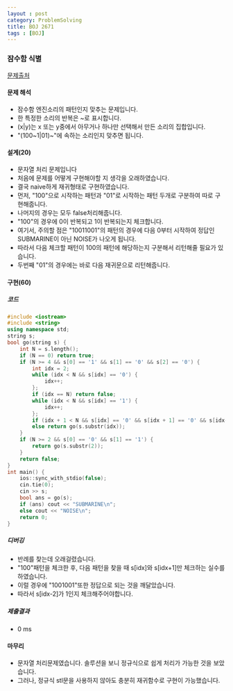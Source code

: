 ```yaml
---
layout : post
category: ProblemSolving
title: BOJ 2671
tags : [BOJ]
---
```

### 잠수함 식별

[문제출처](https://www.acmicpc.net/problem/2671)

#### 문제 해석
  
- 잠수함 엔진소리의 패턴인지 맞추는 문제입니다.
- 한 특정한 소리의 반복은 ~로 표시합니다.
- (x|y)는 x 또는 y중에서 아무거나 하나만 선택해서 만든 소리의 집합입니다.
- "(100\~1|01)\~"에 속하는 소리인지 맞추면 됩니다.

#### 설계(20)

- 문자열 처리 문제입니다
- 처음에 문제를 어떻게 구현해야할 지 생각을 오래하였습니다.
- 결국 naive하게 재귀형태로 구현하였습니다.
- 먼저, "100"으로 시작하는 패턴과 "01"로 시작하는 패턴 두개로 구분하여 따로 구현해줍니다.
- 나머지의 경우는 모두 false처리해줍니다.
- "100"의 경우에 0이 반복되고 1이 반복되는지 체크합니다.
- 여기서, 주의할 점은 "10011001"의 패턴의 경우에 다음 0부터 시작하여 정답인 SUBMARINE이 아닌 NOISE가 나오게 됩니다.
- 따라서 다음 체크할 패턴이 100의 패턴에 해당하는지 구분해서 리턴해줄 필요가 있습니다.
- 두번째 "01"의 경우에는 바로 다음 재귀문으로 리턴해줍니다.

#### 구현(60)

##### 코드

```cpp
#include <iostream>
#include <string>
using namespace std;
string s;
bool go(string s) {
    int N = s.length();
    if (N == 0) return true;
    if (N >= 4 && s[0] == '1' && s[1] == '0' && s[2] == '0') {
        int idx = 2;
        while (idx < N && s[idx] == '0') {
            idx++;
        };
        if (idx == N) return false;
        while (idx < N && s[idx] == '1') {
            idx++;
        };
        if (idx + 1 < N && s[idx] == '0' && s[idx + 1] == '0' && s[idx-2] =='1') return go(s.substr(idx - 1));
        else return go(s.substr(idx));
    }
    if (N >= 2 && s[0] == '0' && s[1] == '1') {
        return go(s.substr(2));
    }
    return false;
}
int main() {
    ios::sync_with_stdio(false);
    cin.tie(0);
    cin >> s;
    bool ans = go(s);
    if (ans) cout << "SUBMARINE\n";
    else cout << "NOISE\n";
    return 0;
}
```

##### 디버깅

- 반례를 찾는데 오래걸렸습니다.
- "100"패턴을 체크한 후, 다음 패턴을 찾을 때 s[idx]와 s[idx+1]만 체크하는 실수를 하였습니다.
- 이럴 경우에 "1001001"또한 정답으로 되는 것을 깨달았습니다.
- 따라서 s[idx-2]가 1인지 체크해주어야합니다.

##### 제출결과

- 0 ms

#### 마무리

- 문자열 처리문제였습니다. 솔루션을 보니 정규식으로 쉽게 처리가 가능한 것을 보았습니다.
- 그러나, 정규식 stl문을 사용하지 않아도 충분히 재귀함수로 구현이 가능했습니다.
